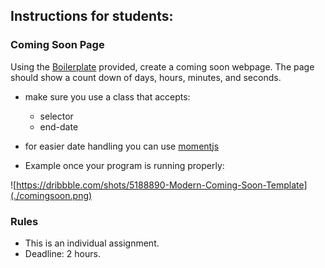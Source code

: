 ## Instructions for students:

### Coming Soon Page

Using the [Boilerplate](./template.md) provided, create a coming soon webpage. The page should show a count down of days, hours, minutes, and seconds. 

  - make sure you use a class that accepts:
    - selector
    - end-date
- for easier date handling you can use [momentjs](https://momentjs.com)

-  Example once your program is running properly:

 
 ![https://dribbble.com/shots/5188890-Modern-Coming-Soon-Template](./comingsoon.png)

### Rules

-   This is an individual assignment.
-   Deadline: 2 hours.


